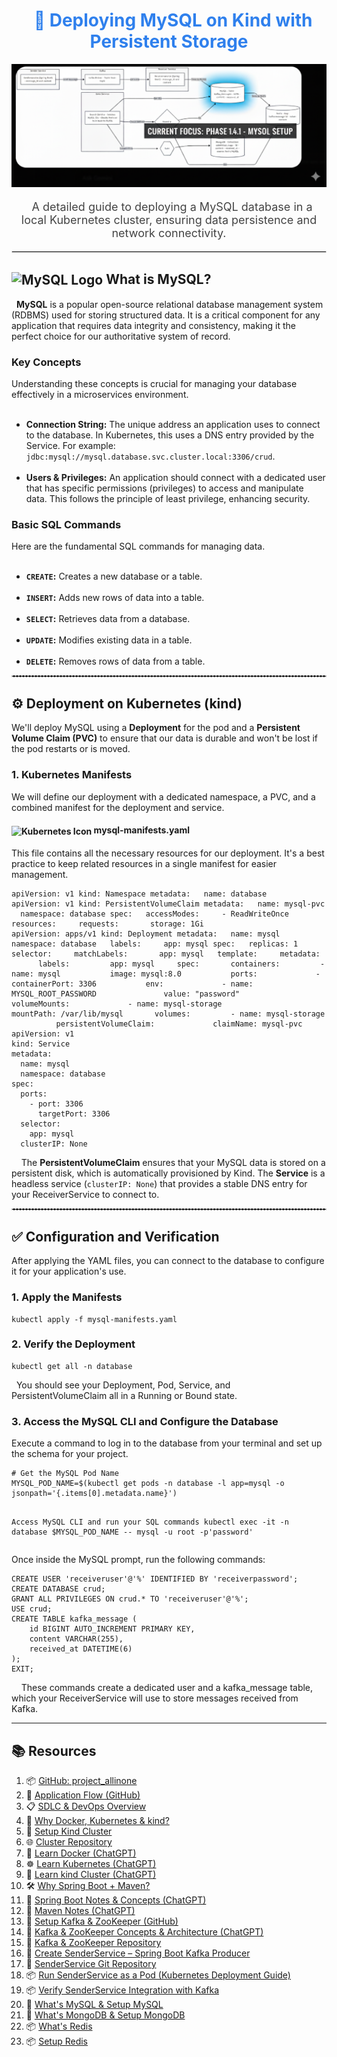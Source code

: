 <div style="font-family: -apple-system, BlinkMacSystemFont, 'Segoe UI', Helvetica, Arial, sans-serif, 'Apple Color Emoji', 'Segoe UI Emoji';">

<h1 align="center" style="color:#2F80ED;">
  🚀 Deploying MySQL on Kind with Persistent Storage
</h1>
<p align="center">
  <img src="mysql_arch.png" alt="Spring Boot Architecture" width="600"/>
  
</p>
<p align="center" style="font-size:18px; color:#444;">
  A detailed guide to deploying a MySQL database in a local Kubernetes cluster, ensuring data persistence and network connectivity.
</p>

<hr style="border:1px solid #ddd;"/>

<h2><img src="https://www.mysql.com/common/logos/powered-by-mysql-88x31.png" alt="MySQL Logo" height="25" style="vertical-align: middle;"/> What is MySQL?</h2>
<p>
  <strong>MySQL</strong> is a popular open-source relational database management system (RDBMS) used for storing structured data. It is a critical component for any application that requires data integrity and consistency, making it the perfect choice for our authoritative system of record.
</p>

<h3>Key Concepts</h3>
<p>Understanding these concepts is crucial for managing your database effectively in a microservices environment.</p>
<ul>
  <li><strong>Connection String:</strong> The unique address an application uses to connect to the database. In Kubernetes, this uses a DNS entry provided by the Service. For example: <code>jdbc:mysql://mysql.database.svc.cluster.local:3306/crud</code>.</li>
  <li><strong>Users & Privileges:</strong> An application should connect with a dedicated user that has specific permissions (privileges) to access and manipulate data. This follows the principle of least privilege, enhancing security.</li>
</ul>

<h3>Basic SQL Commands</h3>
<p>Here are the fundamental SQL commands for managing data. </p>
<ul>
  <li><strong><code>CREATE</code>:</strong> Creates a new database or a table.</li>
  <li><strong><code>INSERT</code>:</strong> Adds new rows of data into a table.</li>
  <li><strong><code>SELECT</code>:</strong> Retrieves data from a database.</li>
  <li><strong><code>UPDATE</code>:</strong> Modifies existing data in a table.</li>
  <li><strong><code>DELETE</code>:</strong> Removes rows of data from a table.</li>
</ul>

<hr style="border:1px dashed #ccc;"/>

<h2>⚙️ Deployment on Kubernetes (kind)</h2>
<p>We'll deploy MySQL using a <strong>Deployment</strong> for the pod and a <strong>Persistent Volume Claim (PVC)</strong> to ensure that our data is durable and won't be lost if the pod restarts or is moved.</p>

<h3>1. Kubernetes Manifests</h3>
<p>We will define our deployment with a dedicated namespace, a PVC, and a combined manifest for the deployment and service.</p>

<h4><img src="https://upload.wikimedia.org/wikipedia/commons/thumb/3/39/Kubernetes_logo_without_workmark.svg/723px-Kubernetes_logo_without_workmark.svg.png" alt="Kubernetes Icon" height="18" style="vertical-align: middle;"/> mysql-manifests.yaml</h4> <p>This file contains all the necessary resources for our deployment. It's a best practice to keep related resources in a single manifest for easier management.</p> <pre><code>apiVersion: v1 kind: Namespace metadata:   name: database
apiVersion: v1 kind: PersistentVolumeClaim metadata:   name: mysql-pvc   namespace: database spec:   accessModes:     - ReadWriteOnce   resources:     requests:       storage: 1Gi
apiVersion: apps/v1 kind: Deployment metadata:   name: mysql   namespace: database   labels:     app: mysql spec:   replicas: 1   selector:     matchLabels:       app: mysql   template:     metadata:       labels:         app: mysql     spec:       containers:         - name: mysql           image: mysql:8.0           ports:             - containerPort: 3306           env:             - name: MYSQL_ROOT_PASSWORD               value: "password"           volumeMounts:             - name: mysql-storage               mountPath: /var/lib/mysql       volumes:         - name: mysql-storage           persistentVolumeClaim:             claimName: mysql-pvc
apiVersion: v1
kind: Service
metadata:
  name: mysql
  namespace: database
spec:
  ports:
    - port: 3306
      targetPort: 3306
  selector:
    app: mysql
  clusterIP: None
</code></pre>
<p>
 
  The <strong>PersistentVolumeClaim</strong> ensures that your MySQL data is stored on a persistent disk, which is automatically provisioned by Kind. The <strong>Service</strong> is a headless service (<code>clusterIP: None</code>) that provides a stable DNS entry for your ReceiverService to connect to.
</p>

<hr style="border:1px dashed #ccc;"/>

<h2>✅ Configuration and Verification</h2>
<p>After applying the YAML files, you can connect to the database to configure it for your application's use.</p>
<h3>1. Apply the Manifests</h3>
<pre><code>kubectl apply -f mysql-manifests.yaml</code></pre>

<h3>2. Verify the Deployment</h3>
<pre><code>kubectl get all -n database</code></pre>
<p>
  You should see your Deployment, Pod, Service, and PersistentVolumeClaim all in a Running or Bound state.
</p>

<h3>3. Access the MySQL CLI and Configure the Database</h3>
<p>Execute a command to log in to the database from your terminal and set up the schema for your project.</p>
<pre><code># Get the MySQL Pod Name
MYSQL_POD_NAME=$(kubectl get pods -n database -l app=mysql -o jsonpath='{.items[0].metadata.name}')

Access MySQL CLI and run your SQL commands
kubectl exec -it -n database $MYSQL_POD_NAME -- mysql -u root -p'password'</code></pre>

<p>Once inside the MySQL prompt, run the following commands:</p>
<pre><code>CREATE USER 'receiveruser'@'%' IDENTIFIED BY 'receiverpassword';
CREATE DATABASE crud;
GRANT ALL PRIVILEGES ON crud.* TO 'receiveruser'@'%';
USE crud;
CREATE TABLE kafka_message (
    id BIGINT AUTO_INCREMENT PRIMARY KEY,
    content VARCHAR(255),
    received_at DATETIME(6)
);
EXIT;</code></pre>
<p>
 
  These commands create a dedicated user and a kafka_message table, which your ReceiverService will use to store messages received from Kafka.
</p>

</div>

---

<h2>📚 Resources</h2>
<ol>
  <!-- GitHub Repos & Overviews -->
  <li>📦 <a href="https://github.com/praveen581348/project_allinone" target="_blank">GitHub: project_allinone</a></li>
   <li>🔁 <a href="https://github.com/praveen581348/project_allinone/blob/master/application_flow.md" target="_blank">Application Flow (GitHub)</a></li>
  <li>📋 <a href="https://github.com/praveen581348/project_allinone/blob/master/SDLC-and-DevOps-Overview.md" target="_blank">SDLC & DevOps Overview</a></li>
  
  <!-- Docker, Kubernetes, kind -->
  <li>🚀 <a href="https://github.com/praveen581348/project_allinone/blob/master/why_docker_kubernetes_kind.md" target="_blank">Why Docker, Kubernetes & kind?</a></li>
  <li>🔧 <a href="https://github.com/praveen581348/project_allinone/blob/master/why_docker_kubernetes_kind.md" target="_blank">Setup Kind Cluster</a></li>
  <li>🌐 <a href="https://github.com/praveen581348/cluster" target="_blank">Cluster Repository</a></li>
  
  <!-- Docker -->
  <li>🐳 <a href="https://chatgpt.com/share/6857d18a-a8c0-8001-9c67-850a90e9ddbe" target="_blank">Learn Docker (ChatGPT)</a></li>
  
  <!-- Kubernetes -->
  <li>☸️ <a href="https://chatgpt.com/share/6857e648-5de0-8001-ab14-7897f0aa5989" target="_blank">Learn Kubernetes (ChatGPT)</a></li>
  
  <!-- kind -->
  <li>🧪 <a href="https://chatgpt.com/share/6857e7f1-2d24-8001-88c5-41d0bf8c0c51" target="_blank">Learn kind Cluster (ChatGPT)</a></li>
  
  <!-- Spring Boot + Maven -->
  <li>🛠️ <a href="https://github.com/praveen581348/project_allinone/blob/master/why_springboot_maven.md" target="_blank">Why Spring Boot + Maven?</a></li>
  <li>🌱 <a href="https://chatgpt.com/share/685854c4-f9b4-8001-a16d-bab5320f29d5" target="_blank">Spring Boot Notes & Concepts (ChatGPT)</a></li>
  <li>📘 <a href="https://chatgpt.com/share/6859922a-e6f4-8001-864e-ba59b47ad706" target="_blank">Maven Notes (ChatGPT)</a></li>
  
  <!-- Kafka + ZooKeeper -->
  <li>📡 <a href="https://github.com/praveen581348/project_allinone/blob/master/setup_kafka_zookpeer.md" target="_blank">Setup Kafka & ZooKeeper (GitHub)</a></li>
  <li>📄 <a href="https://chatgpt.com/share/685d3b2e-485c-8001-bc5c-8c3702594e35" target="_blank">Kafka & ZooKeeper Concepts & Architecture (ChatGPT)</a></li>
  <li>📂 <a href="https://github.com/praveen581348/kafka_zookeeper" target="_blank">Kafka & ZooKeeper Repository</a></li>

   <!-- SenderService -->
   <li>🚀 <a href="https://github.com/praveen581348/project_allinone/blob/master/create_senderservice.md" target="_blank">Create SenderService – Spring Boot Kafka Producer</a></li>
   <li>📁 <a href="https://github.com/praveen581348/senderservice" target="_blank">SenderService Git Repository</a></li>
    <li>📦 <a href="https://github.com/praveen581348/project_allinone/blob/master/run_senderservice_as_pod.md" target="_blank">Run SenderService as a Pod (Kubernetes Deployment Guide)</a></li>
    <li>📦 <a href="https://github.com/praveen581348/project_allinone/blob/master/verify_senderservice_kafka.md" target="_blank">Verify SenderService Integration with Kafka</a></li>

 <!-- DataBase -->
   <li>🚀 <a href="https://github.com/praveen581348/project_allinone/blob/master/setup_mysql.md#-what-is-mysql" target="_blank">What's MySQL & Setup MySQL</a></li>
   <li>📁 <a href="https://github.com/praveen581348/senderservice" target="_blank">What's MongoDB & Setup MongoDB</a></li>
    <li>📦 <a href="https://github.com/praveen581348/project_allinone/blob/master/run_senderservice_as_pod.md" target="_blank">What's Redis</a></li>
    <li>📦 <a href="https://github.com/praveen581348/project_allinone/blob/master/run_senderservice_as_pod.md" target="_blank">Setup Redis</a></li>
</ol>





